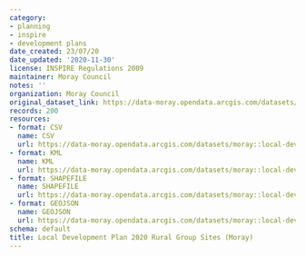 ```yaml
---
category:
- planning
- inspire
- development plans
date_created: 23/07/20
date_updated: '2020-11-30'
license: INSPIRE Regulations 2009
maintainer: Moray Council
notes: ''
organization: Moray Council
original_dataset_link: https://data-moray.opendata.arcgis.com/datasets/moray::local-devevlopment-plan-2020-rural-group-sites-moray/about
records: 200
resources:
- format: CSV
  name: CSV
  url: https://data-moray.opendata.arcgis.com/datasets/moray::local-devevlopment-plan-2020-rural-group-sites-moray/about
- format: KML
  name: KML
  url: https://data-moray.opendata.arcgis.com/datasets/moray::local-devevlopment-plan-2020-rural-group-sites-moray/about
- format: SHAPEFILE
  name: SHAPEFILE
  url: https://data-moray.opendata.arcgis.com/datasets/moray::local-devevlopment-plan-2020-rural-group-sites-moray/about
- format: GEOJSON
  name: GEOJSON
  url: https://data-moray.opendata.arcgis.com/datasets/moray::local-devevlopment-plan-2020-rural-group-sites-moray/about
schema: default
title: Local Development Plan 2020 Rural Group Sites (Moray)
---
```

